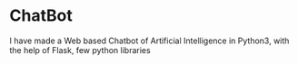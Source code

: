 # ChatBot
I have made a Web based Chatbot of Artificial Intelligence in Python3, with the help of Flask, few python libraries
